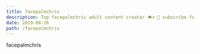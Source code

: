 ```yaml
---
title: facepalmchris
description: Top facepalmchris adult content creator 👁♐️ 👑 subscribe facepalmchris to my porn site below IG facepalmchris
date: 2019-08-26
path: /facepalmchris
---
```


facepalmchris